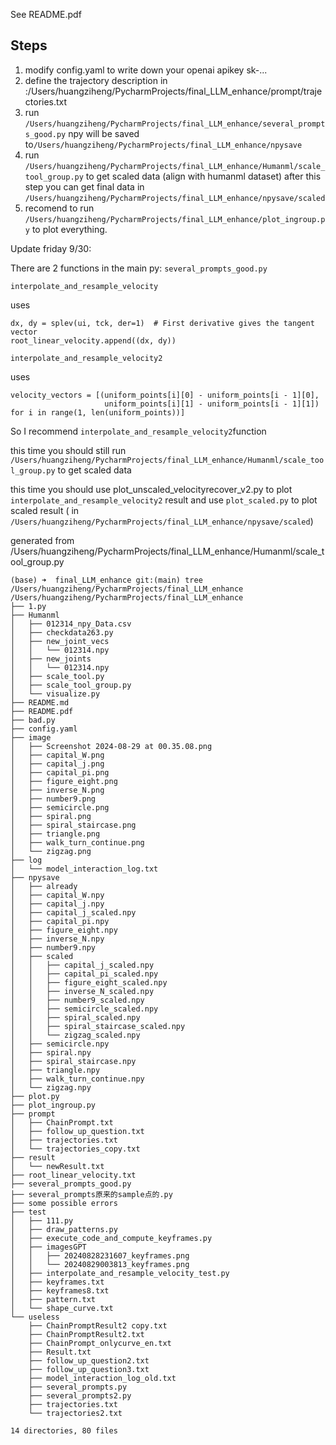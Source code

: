See README.pdf

## Steps

1. modify config.yaml to write down your openai apikey sk-...
2. define the trajectory description in :/Users/huangziheng/PycharmProjects/final_LLM_enhance/prompt/trajectories.txt
3. run `/Users/huangziheng/PycharmProjects/final_LLM_enhance/several_prompts_good.py` npy will be saved to`/Users/huangziheng/PycharmProjects/final_LLM_enhance/npysave`
4. run `/Users/huangziheng/PycharmProjects/final_LLM_enhance/Humanml/scale_tool_group.py` to get scaled data (align with humanml dataset) after this step you can get final data in `/Users/huangziheng/PycharmProjects/final_LLM_enhance/npysave/scaled`
5. recomend to run `/Users/huangziheng/PycharmProjects/final_LLM_enhance/plot_ingroup.py` to plot everything.



Update friday 9/30:

There are 2 functions in the main py: `several_prompts_good.py`

```
interpolate_and_resample_velocity
```

uses

```
dx, dy = splev(ui, tck, der=1)  # First derivative gives the tangent vector
root_linear_velocity.append((dx, dy))
```





```
interpolate_and_resample_velocity2
```

uses

```
velocity_vectors = [(uniform_points[i][0] - uniform_points[i - 1][0],
                     uniform_points[i][1] - uniform_points[i - 1][1]) for i in range(1, len(uniform_points))]
```



So I recommend `interpolate_and_resample_velocity2`function 

this time you should still  run `/Users/huangziheng/PycharmProjects/final_LLM_enhance/Humanml/scale_tool_group.py` to get scaled data

this time you should use plot_unscaled_velocityrecover_v2.py to plot `interpolate_and_resample_velocity2` result and use `plot_scaled.py` to plot scaled result ( in `/Users/huangziheng/PycharmProjects/final_LLM_enhance/npysave/scaled`)

generated from /Users/huangziheng/PycharmProjects/final_LLM_enhance/Humanml/scale_tool_group.py 



```
(base) ➜  final_LLM_enhance git:(main) tree /Users/huangziheng/PycharmProjects/final_LLM_enhance
/Users/huangziheng/PycharmProjects/final_LLM_enhance
├── 1.py
├── Humanml
│   ├── 012314_npy_Data.csv
│   ├── checkdata263.py
│   ├── new_joint_vecs
│   │   └── 012314.npy
│   ├── new_joints
│   │   └── 012314.npy
│   ├── scale_tool.py
│   ├── scale_tool_group.py
│   └── visualize.py
├── README.md
├── README.pdf
├── bad.py
├── config.yaml
├── image
│   ├── Screenshot 2024-08-29 at 00.35.08.png
│   ├── capital_W.png
│   ├── capital_j.png
│   ├── capital_pi.png
│   ├── figure_eight.png
│   ├── inverse_N.png
│   ├── number9.png
│   ├── semicircle.png
│   ├── spiral.png
│   ├── spiral_staircase.png
│   ├── triangle.png
│   ├── walk_turn_continue.png
│   └── zigzag.png
├── log
│   └── model_interaction_log.txt
├── npysave
│   ├── already
│   ├── capital_W.npy
│   ├── capital_j.npy
│   ├── capital_j_scaled.npy
│   ├── capital_pi.npy
│   ├── figure_eight.npy
│   ├── inverse_N.npy
│   ├── number9.npy
│   ├── scaled
│   │   ├── capital_j_scaled.npy
│   │   ├── capital_pi_scaled.npy
│   │   ├── figure_eight_scaled.npy
│   │   ├── inverse_N_scaled.npy
│   │   ├── number9_scaled.npy
│   │   ├── semicircle_scaled.npy
│   │   ├── spiral_scaled.npy
│   │   ├── spiral_staircase_scaled.npy
│   │   └── zigzag_scaled.npy
│   ├── semicircle.npy
│   ├── spiral.npy
│   ├── spiral_staircase.npy
│   ├── triangle.npy
│   ├── walk_turn_continue.npy
│   └── zigzag.npy
├── plot.py
├── plot_ingroup.py
├── prompt
│   ├── ChainPrompt.txt
│   ├── follow_up_question.txt
│   ├── trajectories.txt
│   └── trajectories_copy.txt
├── result
│   └── newResult.txt
├── root_linear_velocity.txt
├── several_prompts_good.py
├── several_prompts原来的sample点的.py
├── some possible errors
├── test
│   ├── 111.py
│   ├── draw_patterns.py
│   ├── execute_code_and_compute_keyframes.py
│   ├── imagesGPT
│   │   ├── 20240828231607_keyframes.png
│   │   └── 20240829003813_keyframes.png
│   ├── interpolate_and_resample_velocity_test.py
│   ├── keyframes.txt
│   ├── keyframes8.txt
│   ├── pattern.txt
│   └── shape_curve.txt
└── useless
    ├── ChainPromptResult2 copy.txt
    ├── ChainPromptResult2.txt
    ├── ChainPrompt_onlycurve_en.txt
    ├── Result.txt
    ├── follow_up_question2.txt
    ├── follow_up_question3.txt
    ├── model_interaction_log_old.txt
    ├── several_prompts.py
    ├── several_prompts2.py
    ├── trajectories.txt
    └── trajectories2.txt

14 directories, 80 files

```





